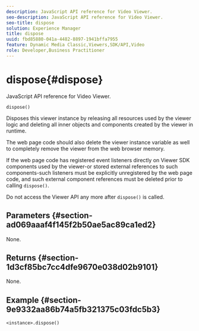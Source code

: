 ```yaml
---
description: JavaScript API reference for Video Viewer.
seo-description: JavaScript API reference for Video Viewer.
seo-title: dispose
solution: Experience Manager
title: dispose
uuid: fbd85880-041a-4482-8897-1941bffa7955
feature: Dynamic Media Classic,Viewers,SDK/API,Video
role: Developer,Business Practitioner
---
```


# dispose{#dispose}

JavaScript API reference for Video Viewer.

 `dispose()`

Disposes this viewer instance by releasing all resources used by the viewer logic and deleting all inner objects and components created by the viewer in runtime.

The web page code should also delete the viewer instance variable as well to completely remove the viewer from the web browser memory.

If the web page code has registered event listeners directly on Viewer SDK components used by the viewer-or stored external references to such components-such listeners must be explicitly unregistered by the web page code, and such external component references must be deleted prior to calling `dispose()`.

Do not access the Viewer API any more after `dispose()` is called.

## Parameters {#section-ad069aaaf4f145f2b50ae5ac89ca1ed2}

None.

## Returns {#section-1d3cf85bc7cc4dfe9670e038d02b9101}

None.

## Example {#section-9e9332aa86b74a5fb321375c03fdc5b3}

```
<instance>.dispose()
```

